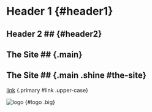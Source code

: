 Header 1 {#header1}
========

## Header 2 ## {#header2}

## The Site ## {.main}

## The Site ## {.main .shine #the-site}

[link](http://parsedown.org) {.primary #link .upper-case}

![logo](/md.png) {#logo .big}
